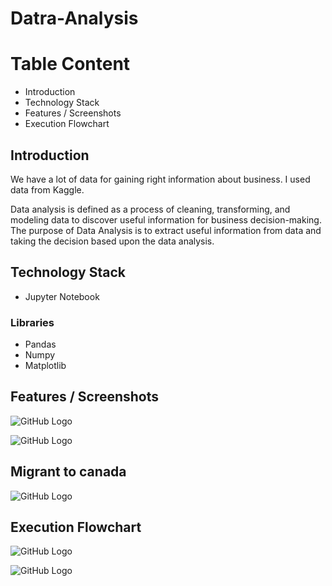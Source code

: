 # Datra-Analysis

# Table Content
- Introduction
- Technology Stack
- Features / Screenshots
- Execution Flowchart

## Introduction
We have a lot of data for gaining right information about business. I used data from Kaggle. 

Data analysis is defined as a process of cleaning, transforming, and modeling data to discover useful information for business decision-making. The purpose of Data Analysis is to extract useful information from data and taking the decision based upon the data analysis. 


## Technology Stack
- Jupyter Notebook

### Libraries
- Pandas
- Numpy
- Matplotlib


## Features / Screenshots


![GitHub Logo](https://github.com/shivamlakhtariya/Datra-Analysis/blob/master/Image/avocado_regionwise_avgprice.png)

![GitHub Logo](https://github.com/shivamlakhtariya/Datra-Analysis/blob/master/Image/avocado_avarage_price_Timewise.png)

## Migrant to canada

![GitHub Logo](https://github.com/shivamlakhtariya/Datra-Analysis/blob/master/Image/life_expectation.png)


## Execution Flowchart

![GitHub Logo](https://github.com/shivamlakhtariya/Datra-Analysis/blob/master/Image/Data_visulization_process.JPG)

![GitHub Logo](https://github.com/shivamlakhtariya/Datra-Analysis/blob/master/Image/KDD_Process.png)



